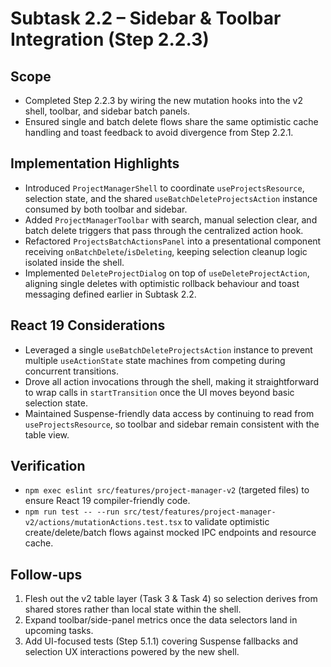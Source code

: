 # Subtask 2.2 – Sidebar & Toolbar Integration (Step 2.2.3)

## Scope
- Completed Step 2.2.3 by wiring the new mutation hooks into the v2 shell, toolbar, and sidebar batch panels.
- Ensured single and batch delete flows share the same optimistic cache handling and toast feedback to avoid divergence from Step 2.2.1.

## Implementation Highlights
- Introduced `ProjectManagerShell` to coordinate `useProjectsResource`, selection state, and the shared `useBatchDeleteProjectsAction` instance consumed by both toolbar and sidebar.
- Added `ProjectManagerToolbar` with search, manual selection clear, and batch delete triggers that pass through the centralized action hook.
- Refactored `ProjectsBatchActionsPanel` into a presentational component receiving `onBatchDelete`/`isDeleting`, keeping selection cleanup logic isolated inside the shell.
- Implemented `DeleteProjectDialog` on top of `useDeleteProjectAction`, aligning single deletes with optimistic rollback behaviour and toast messaging defined earlier in Subtask 2.2.

## React 19 Considerations
- Leveraged a single `useBatchDeleteProjectsAction` instance to prevent multiple `useActionState` state machines from competing during concurrent transitions.
- Drove all action invocations through the shell, making it straightforward to wrap calls in `startTransition` once the UI moves beyond basic selection state.
- Maintained Suspense-friendly data access by continuing to read from `useProjectsResource`, so toolbar and sidebar remain consistent with the table view.

## Verification
- `npm exec eslint src/features/project-manager-v2` (targeted files) to ensure React 19 compiler-friendly code.
- `npm run test -- --run src/test/features/project-manager-v2/actions/mutationActions.test.tsx` to validate optimistic create/delete/batch flows against mocked IPC endpoints and resource cache.

## Follow-ups
1. Flesh out the v2 table layer (Task 3 & Task 4) so selection derives from shared stores rather than local state within the shell.
2. Expand toolbar/side-panel metrics once the data selectors land in upcoming tasks.
3. Add UI-focused tests (Step 5.1.1) covering Suspense fallbacks and selection UX interactions powered by the new shell.
